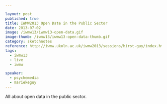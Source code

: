 ```yaml
---

layout: post
published: true
title: IWMW2013 Open Date in the Public Sector
date: 2013-07-02
image: /iwmw13/iwmw13-open-data.gif
image-thumb: /iwmw13/iwmw13-open-data-thumb.gif
category: sketchnotes
reference: http://iwmw.ukoln.ac.uk/iwmw2013/sessions/hirst-guy/index.html
tags:
  - iwmw13
  - live
  - iwmw

speaker:
  - psychemedia
  - mariekeguy
---
```


All about open data in the public sector.

